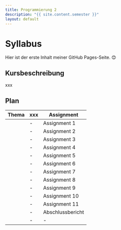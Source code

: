```yaml
---
title: Programmierung 2
description: "{{ site.content.semester }}"
layout: default
---
```


# Syllabus
Hier ist der erste Inhalt meiner GitHub Pages-Seite. 😊

## Kursbeschreibung
xxx

## Plan

| Thema               | xxx                  | Assignment         |
|---------------------|----------------------|--------------------|
|                     | -                    | Assignment 1       |
|                     | -                    | Assignment 2       |
|                     | -                    | Assignment 3       |
|                     | -                    | Assignment 4       |
|                     | -                    | Assignment 5       |
|                     | -                    | Assignment 6       |
|                     | -                    | Assignment 7       |
|                     | -                    | Assignment 8       |
|                     | -                    | Assignment 9       |
|                     | -                    | Assignment 10      |
|                     | -                    | Assignment 11      |
|                     | -                    | Abschlussbericht   |
|                     | -                    | -                  |